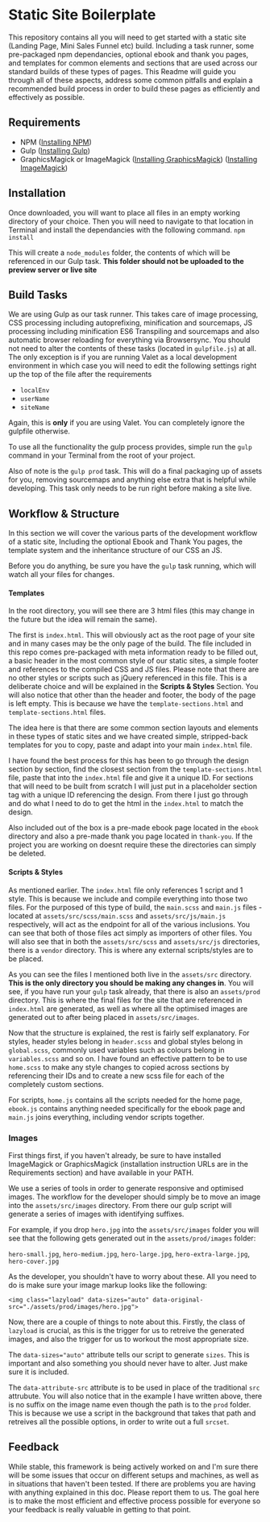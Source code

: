 # Static Site Boilerplate
This repository contains all you will need to get started with a static site (Landing Page, Mini Sales Funnel etc) build. Including a task runner, some pre-packaged npm dependancies, optional ebook and thank you pages, and templates for common elements and sections that are used across our standard builds of these types of pages. This Readme will guide you through all of these aspects, address some common pitfalls and explain a recommended build process in order to build these pages as efficiently and effectively as possible.

## Requirements
  * NPM ([Installing NPM](https://www.npmjs.com/get-npm))
  * Gulp ([Installing Gulp](https://gulpjs.com/docs/en/getting-started/quick-start))
  * GraphicsMagick or ImageMagick ([Installing GraphicsMagick](http://www.graphicsmagick.org/)) ([Installing ImageMagick](https://imagemagick.org/index.php))

## Installation
Once downloaded, you will want to place all files in an empty working directory of your choice. Then you will need to navigate to that location in Terminal and install the dependancies with the following command.
`npm install`

This will create a `node_modules` folder, the contents of which will be referenced in our Gulp task.
**This folder should not be uploaded to the preview server or live site**

## Build Tasks
We are using Gulp as our task runner. This takes care of image processing, CSS processing including autoprefixing, minification and sourcemaps, JS processing including minification ES6 Transpiling and sourcemaps and also automatic browser reloading for everything via Browsersync. You should not need to alter the contents of these tasks (located in `gulpfile.js`) at all. The only exception is if you are running Valet as a local development environment in which case you will need to edit the following settings right up the top of the file after the requirements

  * `localEnv`
  * `userName`
  * `siteName`

Again, this is **only** if you are using Valet. You can completely ignore the gulpfile otherwise. 

To use all the functionality the gulp process provides, simple run the `gulp` command in your Terminal from the root of your project.

Also of note is the `gulp prod` task. This will do a final packaging up of assets for you, removing sourcemaps and anything else extra that is helpful while developing. This task only needs to be run right before making a site live.

## Workflow & Structure
In this section we will cover the various parts of the development workflow of a static site, Including the optional Ebook and Thank You pages, the template system and the inheritance structure of our CSS an JS.

Before you do anything, be sure you have the `gulp` task running, which will watch all your files for changes.

#### Templates
In the root directory, you will see there are 3 html files (this may change in the future but the idea will remain the same).

The first is `index.html`. This will obviously act as the root page of your site and in many cases may be the only page of the build. The file included in this repo comes pre-packaged with meta information ready to be filled out, a basic header in the most common style of our static sites, a simple footer and references to the compiled CSS and JS files. Please note that there are no other styles or scripts such as jQuery referenced in this file. This is a deliberate choice and will be explained in the **Scripts & Styles** Section. You will also notice that other than the header and footer, the body of the page is left empty. This is because we have the `template-sections.html` and `template-sections.html` files.

The idea here is that there are some common section layouts and elements in these types of static sites and we have created simple, stripped-back templates for you to copy, paste and adapt into your main `index.html` file.

I have found the best process for this has been to go through the design section by section, find the closest section from the `template-sections.html` file, paste that into the `index.html` file and give it a unique ID. For sections that will need to be built from scratch I will just put in a placeholder section tag with a unique ID referencing the design. From there I just go through and do what I need to do to get the html in the `index.html` to match the design.

Also included out of the box is a pre-made ebook page located in the `ebook` directory and also a pre-made thank you page located in `thank-you`. If the project you are working on doesnt require these the directories can simply be deleted.

#### Scripts & Styles
As mentioned earlier. The `index.html` file only references 1 script and 1 style. This is because we include and compile everything into those two files. For the purposed of this type of build, the `main.scss` and `main.js` files - located at `assets/src/scss/main.scss` and `assets/src/js/main.js` respectively, will act as the endpoint for all of the various inclusions. You can see that both of those files act simply as importers of other files. You will also see that in both the `assets/src/scss` and `assets/src/js` directories, there is a `vendor` directory. This is where any external scripts/styles are to be placed.

As you can see the files I mentioned both live in the `assets/src` directory. **This is the only directory you should be making any changes in**. You will see, if you have run your `gulp` task already, that there is also an `assets/prod` directory. This is where the final files for the site that are referenced in `index.html` are generated, as well as where all the optimised images are generated out to after being placed in `assets/src/images`.

Now that the structure is explained, the rest is fairly self explanatory. For styles, header styles belong in `header.scss` and global styles belong in `global.scss`, commonly used variables such as colours belong in `variables.scss` and so on. I have found an effective pattern to be to use `home.scss` to make any style changes to copied across sections by referencing their IDs and to create a new scss file for each of the completely custom sections.

For scripts, `home.js` contains all the scripts needed for the home page, `ebook.js` contains anything needed specifically for the ebook page and `main.js` joins everything, including vendor scripts together.

### Images
First things first, if you haven't already, be sure to have installed ImageMagick or GraphicsMagick (installation instruction URLs are in the Requirements section) and have available in your PATH.

We use a series of tools in order to generate responsive and optimised images. The workflow for the developer should simply be to move an image into the `assets/src/images` directory. From there our gulp script will generate a series of images with identifying suffixes. 

For example, if you drop `hero.jpg` into the `assets/src/images` folder you will see that the following gets generated out in the `assets/prod/images` folder:

`hero-small.jpg`,
`hero-medium.jpg`,
`hero-large.jpg`,
`hero-extra-large.jpg`,
`hero-cover.jpg`

As the developer, you shouldn't have to worry about these. All you need to do is make sure your image markup looks like the following:

`<img class="lazyload" data-sizes="auto" data-original-src="./assets/prod/images/hero.jpg">`

Now, there are a couple of things to note about this. Firstly, the class of `lazyload` is crucial, as this is the trigger for us to retreive the generated images, and also the trigger for us to workout the most appropriate size.

The `data-sizes="auto"` attribute tells our script to generate `sizes`. This is important and also something you should never have to alter. Just make sure it is included.

The `data-attribute-src` attribute is to be used in place of the traditional `src` attrubute. You will also notice that in the example I have written above, there is no suffix on the image name even though the path is to the `prod` folder. This is because we use a script in the background that takes that path and retreives all the possible options, in order to write out a full `srcset`.

## Feedback
While stable, this framework is being actively worked on and I'm sure there will be some issues that occur on different setups and machines, as well as in situations that haven't been tested. If there are problems you are having with anything explained in this doc. Please report them to us. The goal here is to make the most efficient and effective process possible for everyone so your feedback is really valuable in getting to that point.